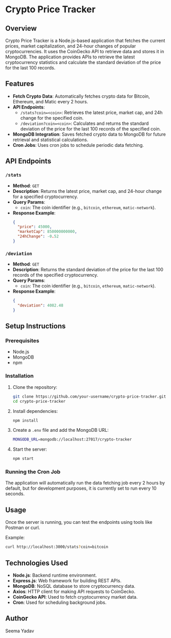 # Crypto Price Tracker

## Overview

Crypto Price Tracker is a Node.js-based application that fetches the current prices, market capitalization, and 24-hour changes of popular cryptocurrencies. It uses the CoinGecko API to retrieve data and stores it in MongoDB. The application provides APIs to retrieve the latest cryptocurrency statistics and calculate the standard deviation of the price for the last 100 records.

## Features

- **Fetch Crypto Data**: Automatically fetches crypto data for Bitcoin, Ethereum, and Matic every 2 hours.
- **API Endpoints**:
  - `/stats?coin=<coin>`: Retrieves the latest price, market cap, and 24h change for the specified coin.
  - `/deviation?coin=<coin>`: Calculates and returns the standard deviation of the price for the last 100 records of the specified coin.
- **MongoDB Integration**: Saves fetched crypto data to MongoDB for future retrieval and statistical calculations.
- **Cron Jobs**: Uses cron jobs to schedule periodic data fetching.

## API Endpoints

### `/stats`

- **Method**: `GET`
- **Description**: Returns the latest price, market cap, and 24-hour change for a specified cryptocurrency.
- **Query Params**:
  - `coin`: The coin identifier (e.g., `bitcoin`, `ethereum`, `matic-network`).
- **Response Example**:
  ```json
  {
    "price": 45000,
    "marketCap": 850000000000,
    "24hChange": -0.52
  }
  ```

### `/deviation`

- **Method**: `GET`
- **Description**: Returns the standard deviation of the price for the last 100 records of the specified cryptocurrency.
- **Query Params**:
  - `coin`: The coin identifier (e.g., `bitcoin`, `ethereum`, `matic-network`).
- **Response Example**:
  ```json
  {
    "deviation": 4082.48
  }
  ```

## Setup Instructions

### Prerequisites

- Node.js
- MongoDB
- npm

### Installation

1. Clone the repository:
   ```bash
   git clone https://github.com/your-username/crypto-price-tracker.git
   cd crypto-price-tracker
   ```

2. Install dependencies:
   ```bash
   npm install
   ```

3. Create a `.env` file and add the MongoDB URL:
   ```bash
   MONGODB_URL=mongodb://localhost:27017/crypto-tracker
   ```

4. Start the server:
   ```bash
   npm start
   ```

### Running the Cron Job

The application will automatically run the data fetching job every 2 hours by default, but for development purposes, it is currently set to run every 10 seconds.

## Usage

Once the server is running, you can test the endpoints using tools like Postman or curl.

Example:

```bash
curl http://localhost:3000/stats?coin=bitcoin
```

## Technologies Used

- **Node.js**: Backend runtime environment.
- **Express.js**: Web framework for building REST APIs.
- **MongoDB**: NoSQL database to store cryptocurrency data.
- **Axios**: HTTP client for making API requests to CoinGecko.
- **CoinGecko API**: Used to fetch cryptocurrency market data.
- **Cron**: Used for scheduling background jobs.

## Author

Seema Yadav
